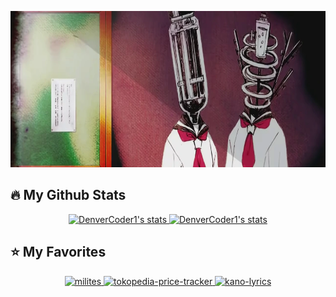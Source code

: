 <!--- ![Banner](/images/profile_banner.webp) --->
<p align="center">
  <img src="/images/profile_banner.webp" height="250" />
</p>

## 🔥 My Github Stats

<!-- GitHub Readme Streak Stats - https://github.com/DenverCoder1/github-readme-streak-stats -->
<!-- <p align="center">
  <a href="https://github.com/DenverCoder1/github-readme-streak-stats">
    <img title="🔥 Get streak stats for your profile at git.io/streak-stats" alt="wahyukusumo's streak" src="https://github-readme-streak-stats.herokuapp.com/?user=wahyukusumo&theme=neon-dark&hide_border=true&background=0D1117"/>
  </a>
</p> -->

<p align="center">
  <a href="https://github.com/anuraghazra/github-readme-stats">
    <img alt="DenverCoder1's stats" src="https://github-readme-stats.vercel.app/api?username=wahyukusumo&show_icons=true&count_private=true&theme=radical&hide_border=true&bg_color=0D1117"/>
  </a>

  <a href="https://github.com/anuraghazra/github-readme-stats">
    <img alt="DenverCoder1's stats" src="https://github-readme-stats.vercel.app/api/top-langs/?username=wahyukusumo&layout=compact&theme=radical&langs_count=10&hide_border=true&bg_color=0D1117"/>
  </a>
</p>

## ⭐ My Favorites

<!-- Small repo cards (fork) - https://github.com/DenverCoder1/github-readme-stats -->
<p align="center">
  <a href="https://github.com/wahyukusumo/book-publisher-template">
    <img width="240" src="https://denvercoder1-github-readme-stats.vercel.app/api/pin/?username=wahyukusumo&repo=book-publisher-template&theme=radical&hide_border=true&bg_color=0D1117" alt="milites">
  </a>
  <a href="https://github.com/wahyukusumo/tokopedia-price-tracker">
    <img width="240" src="https://denvercoder1-github-readme-stats.vercel.app/api/pin/?username=wahyukusumo&repo=tokopedia-price-tracker&theme=radical&hide_border=true&bg_color=0D1117" alt="tokopedia-price-tracker">
  </a>
  <a href="https://github.com/wahyukusumo/kano-lyrics">
    <img width="240" src="https://denvercoder1-github-readme-stats.vercel.app/api/pin/?username=wahyukusumo&repo=kano-lyrics&theme=radical&hide_border=true&bg_color=0D1117" alt="kano-lyrics">
  </a>
</p>


<!---
- 👋 Hi, I’m @wahyukusumo
- 👀 I’m interested in ...
- 🌱 I’m currently learning ...
- 💞️ I’m looking to collaborate on ...
- 📫 How to reach me ...

wahyukusumo/wahyukusumo is a ✨ special ✨ repository because its `README.md` (this file) appears on your GitHub profile.
You can click the Preview link to take a look at your changes.
--->
